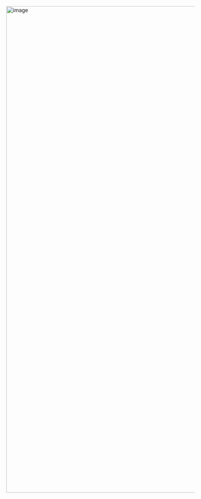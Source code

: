 <img width="1298" alt="image" src="https://github.com/hahahamamama/InternLM/assets/71557128/eac59c8f-dc78-4c97-873a-f59489b4b855">
